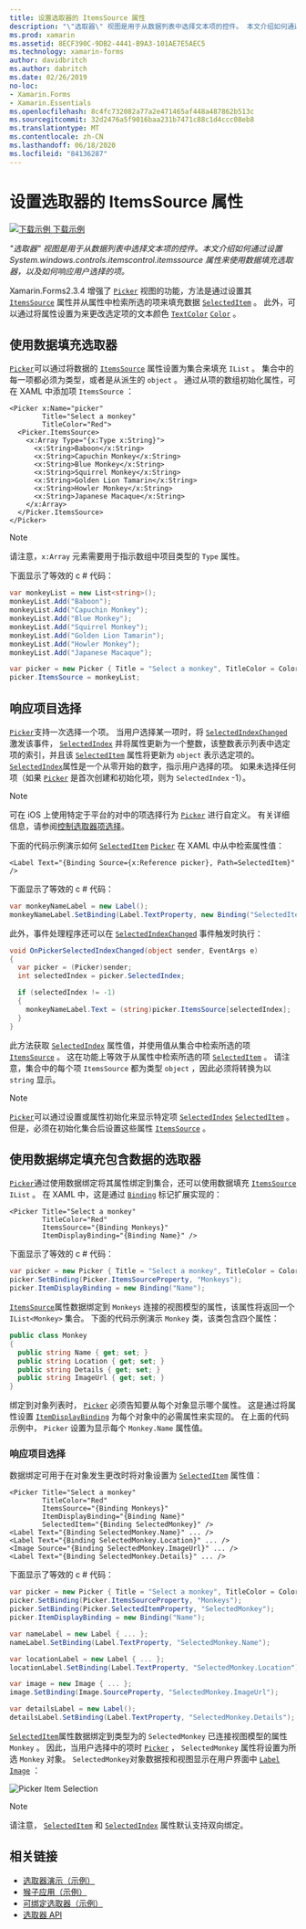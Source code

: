 ```yaml
---
title: 设置选取器的 ItemsSource 属性
description: "\"选取器\" 视图是用于从数据列表中选择文本项的控件。 本文介绍如何通过设置 System.windows.controls.itemscontrol.itemssource 属性来使用数据填充选取器，以及如何响应用户选择的项。"
ms.prod: xamarin
ms.assetid: 8ECF390C-9DB2-4441-B9A3-101AE7E5AEC5
ms.technology: xamarin-forms
author: davidbritch
ms.author: dabritch
ms.date: 02/26/2019
no-loc:
- Xamarin.Forms
- Xamarin.Essentials
ms.openlocfilehash: 8c4fc732082a77a2e471465af448a487862b513c
ms.sourcegitcommit: 32d2476a5f9016baa231b7471c88c1d4ccc08eb8
ms.translationtype: MT
ms.contentlocale: zh-CN
ms.lasthandoff: 06/18/2020
ms.locfileid: "84136287"
---
```

# <a name="setting-a-pickers-itemssource-property"></a>设置选取器的 ItemsSource 属性

[![下载示例](~/media/shared/download.png) 下载示例](https://docs.microsoft.com/samples/xamarin/xamarin-forms-samples/userinterface-monkeyapppicker)

_"选取器" 视图是用于从数据列表中选择文本项的控件。本文介绍如何通过设置 System.windows.controls.itemscontrol.itemssource 属性来使用数据填充选取器，以及如何响应用户选择的项。_

Xamarin.Forms2.3.4 增强了 [`Picker`](xref:Xamarin.Forms.Picker) 视图的功能，方法是通过设置其 [`ItemsSource`](xref:Xamarin.Forms.Picker.ItemsSource) 属性并从属性中检索所选的项来填充数据 [`SelectedItem`](xref:Xamarin.Forms.Picker.SelectedItem) 。 此外，可以通过将属性设置为来更改选定项的文本颜色 [`TextColor`](xref:Xamarin.Forms.Picker.TextColor) [`Color`](xref:Xamarin.Forms.Color) 。

## <a name="populating-a-picker-with-data"></a>使用数据填充选取器

[`Picker`](xref:Xamarin.Forms.Picker)可以通过将数据的 [`ItemsSource`](xref:Xamarin.Forms.Picker.ItemsSource) 属性设置为集合来填充 `IList` 。 集合中的每一项都必须为类型，或者是从派生的 `object` 。 通过从项的数组初始化属性，可在 XAML 中添加项 `ItemsSource` ：

```xaml
<Picker x:Name="picker"
        Title="Select a monkey"
        TitleColor="Red">
  <Picker.ItemsSource>
    <x:Array Type="{x:Type x:String}">
      <x:String>Baboon</x:String>
      <x:String>Capuchin Monkey</x:String>
      <x:String>Blue Monkey</x:String>
      <x:String>Squirrel Monkey</x:String>
      <x:String>Golden Lion Tamarin</x:String>
      <x:String>Howler Monkey</x:String>
      <x:String>Japanese Macaque</x:String>
    </x:Array>
  </Picker.ItemsSource>
</Picker>
```

> [!NOTE]
> 请注意，`x:Array` 元素需要用于指示数组中项目类型的 `Type` 属性。

下面显示了等效的 c # 代码：

```csharp
var monkeyList = new List<string>();
monkeyList.Add("Baboon");
monkeyList.Add("Capuchin Monkey");
monkeyList.Add("Blue Monkey");
monkeyList.Add("Squirrel Monkey");
monkeyList.Add("Golden Lion Tamarin");
monkeyList.Add("Howler Monkey");
monkeyList.Add("Japanese Macaque");

var picker = new Picker { Title = "Select a monkey", TitleColor = Color.Red };
picker.ItemsSource = monkeyList;
```

## <a name="responding-to-item-selection"></a>响应项目选择

[`Picker`](xref:Xamarin.Forms.Picker)支持一次选择一个项。 当用户选择某一项时，将 [`SelectedIndexChanged`](xref:Xamarin.Forms.Picker.SelectedIndexChanged) 激发该事件， [`SelectedIndex`](xref:Xamarin.Forms.Picker.SelectedIndex) 并将属性更新为一个整数，该整数表示列表中选定项的索引，并且该 [`SelectedItem`](xref:Xamarin.Forms.Picker.SelectedItem) 属性将更新为 `object` 表示选定项的。 [`SelectedIndex`](xref:Xamarin.Forms.Picker.SelectedIndex)属性是一个从零开始的数字，指示用户选择的项。 如果未选择任何项（如果 [`Picker`](xref:Xamarin.Forms.Picker) 是首次创建和初始化项，则为 `SelectedIndex` -1）。

> [!NOTE]
> 可在 iOS 上使用特定于平台的对中的项选择行为 [`Picker`](xref:Xamarin.Forms.Picker) 进行自定义。 有关详细信息，请参阅[控制选取器项选择](~/xamarin-forms/platform/ios/picker-selection.md)。

下面的代码示例演示如何 [`SelectedItem`](xref:Xamarin.Forms.Picker.SelectedItem) [`Picker`](xref:Xamarin.Forms.Picker) 在 XAML 中从中检索属性值：

```xaml
<Label Text="{Binding Source={x:Reference picker}, Path=SelectedItem}" />
```

下面显示了等效的 c # 代码：

```csharp
var monkeyNameLabel = new Label();
monkeyNameLabel.SetBinding(Label.TextProperty, new Binding("SelectedItem", source: picker));
```

此外，事件处理程序还可以在 [`SelectedIndexChanged`](xref:Xamarin.Forms.Picker.SelectedIndexChanged) 事件触发时执行：

```csharp
void OnPickerSelectedIndexChanged(object sender, EventArgs e)
{
  var picker = (Picker)sender;
  int selectedIndex = picker.SelectedIndex;

  if (selectedIndex != -1)
  {
    monkeyNameLabel.Text = (string)picker.ItemsSource[selectedIndex];
  }
}
```

此方法获取 [`SelectedIndex`](xref:Xamarin.Forms.Picker.SelectedIndex) 属性值，并使用值从集合中检索所选的项 [`ItemsSource`](xref:Xamarin.Forms.Picker.ItemsSource) 。 这在功能上等效于从属性中检索所选的项 [`SelectedItem`](xref:Xamarin.Forms.Picker.SelectedItem) 。 请注意，集合中的每个项 `ItemsSource` 都为类型 `object` ，因此必须将转换为以 `string` 显示。

> [!NOTE]
> [`Picker`](xref:Xamarin.Forms.Picker)可以通过设置或属性初始化来显示特定项 [`SelectedIndex`](xref:Xamarin.Forms.Picker.SelectedIndex) [`SelectedItem`](xref:Xamarin.Forms.Picker.SelectedItem) 。 但是，必须在初始化集合后设置这些属性 [`ItemsSource`](xref:Xamarin.Forms.Picker.ItemsSource) 。

## <a name="populating-a-picker-with-data-using-data-binding"></a>使用数据绑定填充包含数据的选取器

[`Picker`](xref:Xamarin.Forms.Picker)通过使用数据绑定将其属性绑定到集合，还可以使用数据填充 [`ItemsSource`](xref:Xamarin.Forms.Picker.ItemsSource) `IList` 。 在 XAML 中，这是通过 [`Binding`](xref:Xamarin.Forms.Xaml.BindingExtension) 标记扩展实现的：

```xaml
<Picker Title="Select a monkey"
        TitleColor="Red"
        ItemsSource="{Binding Monkeys}"
        ItemDisplayBinding="{Binding Name}" />
```

下面显示了等效的 c # 代码：

```csharp
var picker = new Picker { Title = "Select a monkey", TitleColor = Color.Red };
picker.SetBinding(Picker.ItemsSourceProperty, "Monkeys");
picker.ItemDisplayBinding = new Binding("Name");
```

[`ItemsSource`](xref:Xamarin.Forms.Picker.ItemsSource)属性数据绑定到 `Monkeys` 连接的视图模型的属性，该属性将返回一个 `IList<Monkey>` 集合。 下面的代码示例演示 `Monkey` 类，该类包含四个属性：

```csharp
public class Monkey
{
  public string Name { get; set; }
  public string Location { get; set; }
  public string Details { get; set; }
  public string ImageUrl { get; set; }
}
```

绑定到对象列表时， [`Picker`](xref:Xamarin.Forms.Picker) 必须告知要从每个对象显示哪个属性。 这是通过将属性设置 [`ItemDisplayBinding`](xref:Xamarin.Forms.Picker.ItemDisplayBinding) 为每个对象中的必需属性来实现的。 在上面的代码示例中， `Picker` 设置为显示每个 `Monkey.Name` 属性值。

### <a name="responding-to-item-selection"></a>响应项目选择

数据绑定可用于在对象发生更改时将对象设置为 [`SelectedItem`](xref:Xamarin.Forms.Picker.SelectedItem) 属性值：

```xaml
<Picker Title="Select a monkey"
        TitleColor="Red"
        ItemsSource="{Binding Monkeys}"
        ItemDisplayBinding="{Binding Name}"
        SelectedItem="{Binding SelectedMonkey}" />
<Label Text="{Binding SelectedMonkey.Name}" ... />
<Label Text="{Binding SelectedMonkey.Location}" ... />
<Image Source="{Binding SelectedMonkey.ImageUrl}" ... />
<Label Text="{Binding SelectedMonkey.Details}" ... />
```

下面显示了等效的 c # 代码：

```csharp
var picker = new Picker { Title = "Select a monkey", TitleColor = Color.Red };
picker.SetBinding(Picker.ItemsSourceProperty, "Monkeys");
picker.SetBinding(Picker.SelectedItemProperty, "SelectedMonkey");
picker.ItemDisplayBinding = new Binding("Name");

var nameLabel = new Label { ... };
nameLabel.SetBinding(Label.TextProperty, "SelectedMonkey.Name");

var locationLabel = new Label { ... };
locationLabel.SetBinding(Label.TextProperty, "SelectedMonkey.Location");

var image = new Image { ... };
image.SetBinding(Image.SourceProperty, "SelectedMonkey.ImageUrl");

var detailsLabel = new Label();
detailsLabel.SetBinding(Label.TextProperty, "SelectedMonkey.Details");
```

[`SelectedItem`](xref:Xamarin.Forms.Picker.SelectedItem)属性数据绑定到类型为的 `SelectedMonkey` 已连接视图模型的属性 `Monkey` 。 因此，当用户选择中的项时 [`Picker`](xref:Xamarin.Forms.Picker) ， `SelectedMonkey` 属性将设置为所选 `Monkey` 对象。 `SelectedMonkey`对象数据按和视图显示在用户界面中 [`Label`](xref:Xamarin.Forms.Label) [`Image`](xref:Xamarin.Forms.Image) ：

![](populating-itemssource-images/monkeys.png "Picker Item Selection")

> [!NOTE]
> 请注意， [`SelectedItem`](xref:Xamarin.Forms.Picker.SelectedItem) 和 [`SelectedIndex`](xref:Xamarin.Forms.Picker.SelectedIndex) 属性默认支持双向绑定。

## <a name="related-links"></a>相关链接

- [选取器演示（示例）](https://docs.microsoft.com/samples/xamarin/xamarin-forms-samples/userinterface-pickerdemo)
- [猴子应用（示例）](https://docs.microsoft.com/samples/xamarin/xamarin-forms-samples/userinterface-monkeyapppicker)
- [可绑定选取器（示例）](https://docs.microsoft.com/samples/xamarin/xamarin-forms-samples/userinterface-bindablepicker)
- [选取器 API](xref:Xamarin.Forms.Picker)
